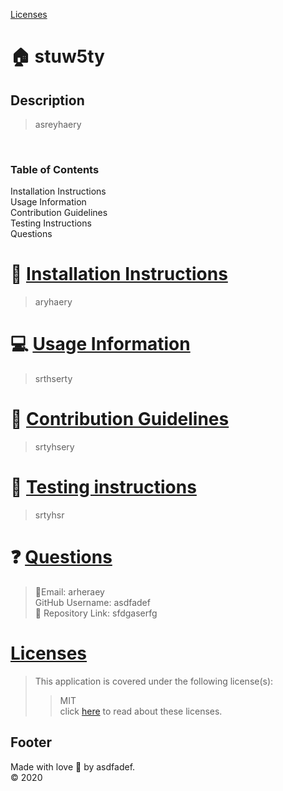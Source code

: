 

[Licenses](https://img.shields.io/badge/License-MIT-blue.svg)

:house: stuw5ty <br>
==

Description
--
>asreyhaery<br>
<br>

### Table of Contents
<a name ="install">Installation Instructions</a><br>
<a name ="usage">Usage Information</a><br>
<a name ="contribute">Contribution Guidelines</a><br>
<a name ="test">Testing Instructions</a><br>
<a name ="quest">Questions</a><br>

:memo: [Installation Instructions](#install)
========
>aryhaery

:computer: [Usage Information](#usage)
===
>srthserty

:incoming_envelope: [Contribution Guidelines](#contribute)
==
>srtyhsery

:notebook: [Testing instructions](#test)
==
>srtyhsr

:question: [Questions](#quest)
==
>:email:Email: arheraey<br>
>GitHub Username: asdfadef<br>
>:link: Repository Link: sfdgaserfg<br>

[Licenses](#license)
==
>This application is covered under the following license(s): <br>
>>MIT<br>
>>click [here](https://choosealicense.com/licenses/) to read about these licenses.

Footer
--

Made with love :gift_heart: by asdfadef.<br>:copyright: 2020

        